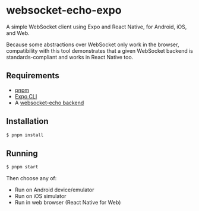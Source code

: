 # websocket-echo-expo

A simple WebSocket client using Expo and React Native, for Android, iOS, and Web.

Because some abstractions over WebSocket only work in the browser, compatibility with this tool demonstrates that a given WebSocket backend is standards-compliant and works in React Native too.

## Requirements

- [pnpm](https://yarnpkg.com/en/docs/install)
- [Expo CLI](https://facebook.github.io/react-native/docs/getting-started)
- A [websocket-echo backend](https://github.com/CodingItWrong?tab=repositories&q=websocket-echo&type=&language=&sort=)

## Installation

```bash
$ pnpm install
```

## Running

```bash
$ pnpm start
```

Then choose any of:

- Run on Android device/emulator
- Run on iOS simulator
- Run in web browser (React Native for Web)
